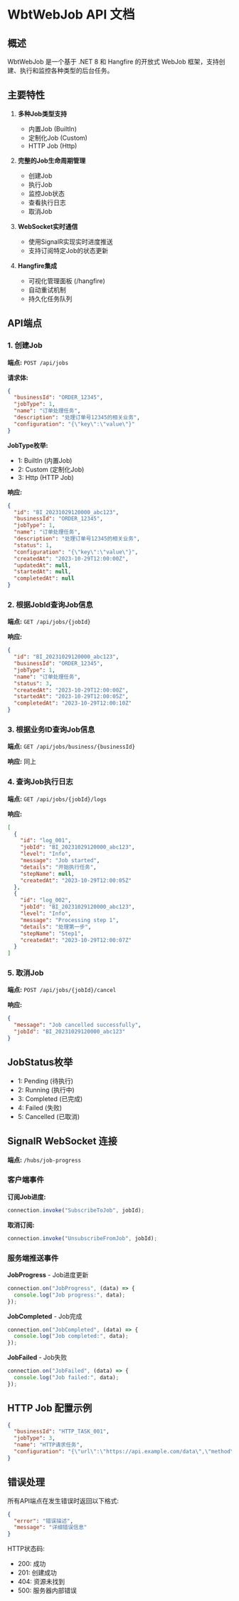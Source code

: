 # WbtWebJob API 文档

## 概述

WbtWebJob 是一个基于 .NET 8 和 Hangfire 的开放式 WebJob 框架，支持创建、执行和监控各种类型的后台任务。

## 主要特性

1. **多种Job类型支持**
   - 内置Job (BuiltIn)
   - 定制化Job (Custom)
   - HTTP Job (Http)

2. **完整的Job生命周期管理**
   - 创建Job
   - 执行Job
   - 监控Job状态
   - 查看执行日志
   - 取消Job

3. **WebSocket实时通信**
   - 使用SignalR实现实时进度推送
   - 支持订阅特定Job的状态更新

4. **Hangfire集成**
   - 可视化管理面板 (/hangfire)
   - 自动重试机制
   - 持久化任务队列

## API端点

### 1. 创建Job

**端点:** `POST /api/jobs`

**请求体:**
```json
{
  "businessId": "ORDER_12345",
  "jobType": 1,
  "name": "订单处理任务",
  "description": "处理订单号12345的相关业务",
  "configuration": "{\"key\":\"value\"}"
}
```

**JobType枚举:**
- 1: BuiltIn (内置Job)
- 2: Custom (定制化Job)
- 3: Http (HTTP Job)

**响应:**
```json
{
  "id": "BI_20231029120000_abc123",
  "businessId": "ORDER_12345",
  "jobType": 1,
  "name": "订单处理任务",
  "description": "处理订单号12345的相关业务",
  "status": 1,
  "configuration": "{\"key\":\"value\"}",
  "createdAt": "2023-10-29T12:00:00Z",
  "updatedAt": null,
  "startedAt": null,
  "completedAt": null
}
```

### 2. 根据JobId查询Job信息

**端点:** `GET /api/jobs/{jobId}`

**响应:**
```json
{
  "id": "BI_20231029120000_abc123",
  "businessId": "ORDER_12345",
  "jobType": 1,
  "name": "订单处理任务",
  "status": 3,
  "createdAt": "2023-10-29T12:00:00Z",
  "startedAt": "2023-10-29T12:00:05Z",
  "completedAt": "2023-10-29T12:00:10Z"
}
```

### 3. 根据业务ID查询Job信息

**端点:** `GET /api/jobs/business/{businessId}`

**响应:** 同上

### 4. 查询Job执行日志

**端点:** `GET /api/jobs/{jobId}/logs`

**响应:**
```json
[
  {
    "id": "log_001",
    "jobId": "BI_20231029120000_abc123",
    "level": "Info",
    "message": "Job started",
    "details": "开始执行任务",
    "stepName": null,
    "createdAt": "2023-10-29T12:00:05Z"
  },
  {
    "id": "log_002",
    "jobId": "BI_20231029120000_abc123",
    "level": "Info",
    "message": "Processing step 1",
    "details": "处理第一步",
    "stepName": "Step1",
    "createdAt": "2023-10-29T12:00:07Z"
  }
]
```

### 5. 取消Job

**端点:** `POST /api/jobs/{jobId}/cancel`

**响应:**
```json
{
  "message": "Job cancelled successfully",
  "jobId": "BI_20231029120000_abc123"
}
```

## JobStatus枚举

- 1: Pending (待执行)
- 2: Running (执行中)
- 3: Completed (已完成)
- 4: Failed (失败)
- 5: Cancelled (已取消)

## SignalR WebSocket 连接

**端点:** `/hubs/job-progress`

### 客户端事件

**订阅Job进度:**
```javascript
connection.invoke("SubscribeToJob", jobId);
```

**取消订阅:**
```javascript
connection.invoke("UnsubscribeFromJob", jobId);
```

### 服务端推送事件

**JobProgress** - Job进度更新
```javascript
connection.on("JobProgress", (data) => {
  console.log("Job progress:", data);
});
```

**JobCompleted** - Job完成
```javascript
connection.on("JobCompleted", (data) => {
  console.log("Job completed:", data);
});
```

**JobFailed** - Job失败
```javascript
connection.on("JobFailed", (data) => {
  console.log("Job failed:", data);
});
```

## HTTP Job 配置示例

```json
{
  "businessId": "HTTP_TASK_001",
  "jobType": 3,
  "name": "HTTP请求任务",
  "configuration": "{\"url\":\"https://api.example.com/data\",\"method\":\"POST\",\"headers\":{\"Authorization\":\"Bearer token\"},\"body\":\"{}\",\"authType\":\"Bearer\",\"timeoutSeconds\":30}"
}
```

## 错误处理

所有API端点在发生错误时返回以下格式:

```json
{
  "error": "错误描述",
  "message": "详细错误信息"
}
```

HTTP状态码:
- 200: 成功
- 201: 创建成功
- 404: 资源未找到
- 500: 服务器内部错误
